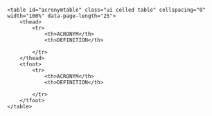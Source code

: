 

<div class="table-responsive">

    <table id="acronymtable" class="ui celled table" cellspacing="0" width="100%" data-page-length="25">
        <thead>
            <tr>
                <th>ACRONYM</th>
                <th>DEFINITION</th>

            </tr>
        </thead>
        <tfoot>
            <tr>
                <th>ACRONYM</th>
                <th>DEFINITION</th>

            </tr>
        </tfoot>
    </table>

</div>


<script>
	$(function() {
	    $('#acronymtable').DataTable( {
                     "dom": '<fl<t>ip>',
                     "autoWidth": false,
                    language: {
                        search: "_INPUT_",
                        searchPlaceholder: "Search..."
                    },
                    "lengthMenu": [[10, 25, 50, -1], [10, 25, 50, "All"]],
                        "columns": [{ "width": "30%" }, { "width": "70%" }],
	           "ajax": '{{ site.baseurl }}/public/ajax/data/acronyms.json'
	     });
	} );
</script>

